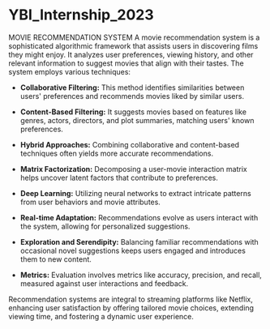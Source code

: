 # YBI_Internship_2023
MOVIE RECOMMENDATION SYSTEM
A movie recommendation system is a sophisticated algorithmic framework that assists users in discovering films they might enjoy. It analyzes user preferences, viewing history, and other relevant information to suggest movies that align with their tastes. The system employs various techniques:

- **Collaborative Filtering:** This method identifies similarities between users' preferences and recommends movies liked by similar users.

- **Content-Based Filtering:** It suggests movies based on features like genres, actors, directors, and plot summaries, matching users' known preferences.

- **Hybrid Approaches:** Combining collaborative and content-based techniques often yields more accurate recommendations.

- **Matrix Factorization:** Decomposing a user-movie interaction matrix helps uncover latent factors that contribute to preferences.

- **Deep Learning:** Utilizing neural networks to extract intricate patterns from user behaviors and movie attributes.

- **Real-time Adaptation:** Recommendations evolve as users interact with the system, allowing for personalized suggestions.

- **Exploration and Serendipity:** Balancing familiar recommendations with occasional novel suggestions keeps users engaged and introduces them to new content.

- **Metrics:** Evaluation involves metrics like accuracy, precision, and recall, measured against user interactions and feedback.

Recommendation systems are integral to streaming platforms like Netflix, enhancing user satisfaction by offering tailored movie choices, extending viewing time, and fostering a dynamic user experience.
